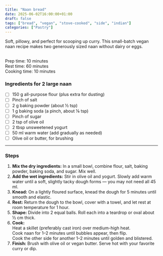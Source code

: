 ```yaml
---
title: "Naan bread"
date: 2025-06-02T16:00:00+01:00
draft: false
tags: ["bread", "vegan", "stove-cooked", "side", "indian"]
categories: ["Pastry"]
---
```


Soft, pillowy, and perfect for scooping up curry. This small-batch vegan naan recipe makes two generously sized naan without dairy or eggs.

<div class="recipe" id="recipe">
<br>
Prep time: 10 minutes<br>
Rest time: 60 minutes<br>
Cooking time: 10 minutes<br>

### Ingredients for 2 large naan
- [ ] 150 g all-purpose flour (plus extra for dusting)
- [ ] Pinch of salt
- [ ] 2 g baking powder (about ½ tsp)
- [ ] 1 g baking soda (a pinch, about ⅛ tsp)
- [ ] Pinch of sugar
- [ ] 2 tsp of olive oil
- [ ] 2 tbsp unsweetened yogurt
- [ ] 50 ml warm water (add gradually as needed)
- [ ] Olive oil or butter, for brushing
<hr>

### Steps
1. **Mix the dry ingredients:** In a small bowl, combine flour, salt, baking powder, baking soda, and sugar. Mix well.
2. **Add the wet ingredients:** Stir in olive oil and yogurt. Slowly add warm water until a soft, slightly tacky dough forms — you may not need all 45 ml.
3. **Knead:** On a lightly floured surface, knead the dough for 5 minutes until smooth and elastic.
4. **Rest:** Return the dough to the bowl, cover with a towel, and let rest at room temperature for 1 hour.
5. **Shape:** Divide into 2 equal balls. Roll each into a teardrop or oval about ½ cm thick.
6. **Cook:**  
   Heat a skillet (preferably cast iron) over medium-high heat.  
   Cook naan for 1–2 minutes until bubbles appear, then flip.  
   Cook the other side for another 1–2 minutes until golden and blistered.
7. **Finish:** Brush with olive oil or vegan butter. Serve hot with your favorite curry or dip.
</div>

